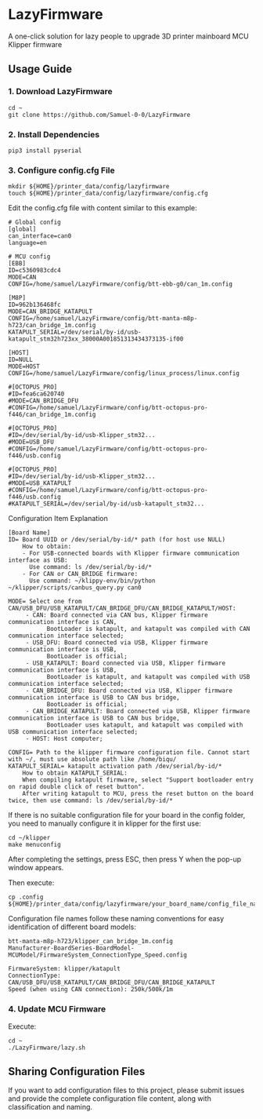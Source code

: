# LazyFirmware
A one-click solution for lazy people to upgrade 3D printer mainboard MCU Klipper firmware

## Usage Guide

### 1. Download LazyFirmware
```
cd ~
git clone https://github.com/Samuel-0-0/LazyFirmware
```

### 2. Install Dependencies
```
pip3 install pyserial
```

### 3. Configure config.cfg File
```
mkdir ${HOME}/printer_data/config/lazyfirmware
touch ${HOME}/printer_data/config/lazyfirmware/config.cfg
```
Edit the config.cfg file with content similar to this example:
```
# Global config
[global]
can_interface=can0
language=en

# MCU config
[EBB]
ID=c5360983cdc4
MODE=CAN
CONFIG=/home/samuel/LazyFirmware/config/btt-ebb-g0/can_1m.config

[M8P]
ID=962b136468fc
MODE=CAN_BRIDGE_KATAPULT
CONFIG=/home/samuel/LazyFirmware/config/btt-manta-m8p-h723/can_bridge_1m.config
KATAPULT_SERIAL=/dev/serial/by-id/usb-katapult_stm32h723xx_38000A001851313434373135-if00

[HOST]
ID=NULL
MODE=HOST
CONFIG=/home/samuel/LazyFirmware/config/linux_process/linux.config

#[OCTOPUS_PRO]
#ID=fea6ca620740
#MODE=CAN_BRIDGE_DFU
#CONFIG=/home/samuel/LazyFirmware/config/btt-octopus-pro-f446/can_bridge_1m.config

#[OCTOPUS_PRO]
#ID=/dev/serial/by-id/usb-Klipper_stm32...
#MODE=USB_DFU
#CONFIG=/home/samuel/LazyFirmware/config/btt-octopus-pro-f446/usb.config

#[OCTOPUS_PRO]
#ID=/dev/serial/by-id/usb-Klipper_stm32...
#MODE=USB_KATAPULT
#CONFIG=/home/samuel/LazyFirmware/config/btt-octopus-pro-f446/usb.config
#KATAPULT_SERIAL=/dev/serial/by-id/usb-katapult_stm32...

```
Configuration Item Explanation
```
[Board Name]
ID= Board UUID or /dev/serial/by-id/* path (for host use NULL)
    How to obtain:
    - For USB-connected boards with Klipper firmware communication interface as USB:
      Use command: ls /dev/serial/by-id/*
    - For CAN or CAN_BRIDGE firmware:
      Use command: ~/klippy-env/bin/python ~/klipper/scripts/canbus_query.py can0

MODE= Select one from CAN/USB_DFU/USB_KATAPULT/CAN_BRIDGE_DFU/CAN_BRIDGE_KATAPULT/HOST:
     - CAN: Board connected via CAN bus, Klipper firmware communication interface is CAN,
           BootLoader is katapult, and katapult was compiled with CAN communication interface selected;
     - USB_DFU: Board connected via USB, Klipper firmware communication interface is USB,
           BootLoader is official;
     - USB_KATAPULT: Board connected via USB, Klipper firmware communication interface is USB,
           BootLoader is katapult, and katapult was compiled with USB communication interface selected;
     - CAN_BRIDGE_DFU: Board connected via USB, Klipper firmware communication interface is USB to CAN bus bridge,
           BootLoader is official;
     - CAN_BRIDGE_KATAPULT: Board connected via USB, Klipper firmware communication interface is USB to CAN bus bridge,
           BootLoader uses katapult, and katapult was compiled with USB communication interface selected;
     - HOST: Host computer;

CONFIG= Path to the klipper firmware configuration file. Cannot start with ~/, must use absolute path like /home/biqu/
KATAPULT_SERIAL= katapult activation path /dev/serial/by-id/*
    How to obtain KATAPULT_SERIAL:
    When compiling katapult firmware, select "Support bootloader entry on rapid double click of reset button".
    After writing katapult to MCU, press the reset button on the board twice, then use command: ls /dev/serial/by-id/*

```

If there is no suitable configuration file for your board in the config folder, you need to manually configure it in klipper for the first use:
```
cd ~/klipper
make menuconfig
```
After completing the settings, press ESC, then press Y when the pop-up window appears.

Then execute:
```
cp .config ${HOME}/printer_data/config/lazyfirmware/your_board_name/config_file_name
```

Configuration file names follow these naming conventions for easy identification of different board models:
```
btt-manta-m8p-h723/klipper_can_bridge_1m.config
Manufacturer-BoardSeries-BoardModel-MCUModel/FirmwareSystem_ConnectionType_Speed.config

FirmwareSystem: klipper/katapult
ConnectionType: CAN/USB_DFU/USB_KATAPULT/CAN_BRIDGE_DFU/CAN_BRIDGE_KATAPULT
Speed (when using CAN connection): 250k/500k/1m
```

### 4. Update MCU Firmware
Execute:
```
cd ~
./LazyFirmware/lazy.sh
```

## Sharing Configuration Files
If you want to add configuration files to this project, please submit issues and provide the complete configuration file content, along with classification and naming.
